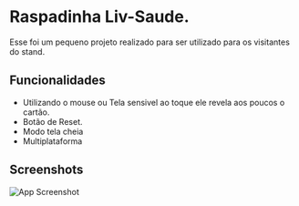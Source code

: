 # Raspadinha Liv-Saude.

Esse foi um pequeno projeto realizado para ser utilizado para os visitantes do stand.

## Funcionalidades

- Utilizando o mouse ou Tela sensivel ao toque ele revela aos poucos o cartão.
- Botão de Reset.
- Modo tela cheia
- Multiplataforma

## Screenshots

![App Screenshot](https://via.placeholder.com/468x300?text=App+Screenshot+Here)
